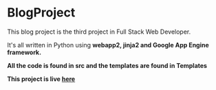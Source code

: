 <h1>BlogProject</h1>

<p> This blog project is the third project in Full Stack Web Developer. <p>
<p> It's all written in Python using <strong>webapp2, jinja2 and Google App Engine<strong> framework. </p>
<p> All the code is found in <strong>src</strong> and the templates are found in <strong>Templates</strong>

<p> This project is live <a href="https://blog-udacity-150618.appspot.com/">here</a></p>
